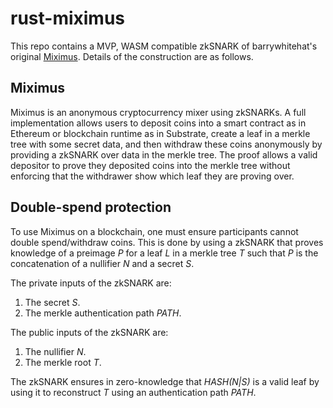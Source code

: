 # rust-miximus

This repo contains a MVP, WASM compatible zkSNARK of barrywhitehat's original [Miximus](https://github.com/barryWhiteHat/miximus). Details of the construction are as follows.

## Miximus
Miximus is an anonymous cryptocurrency mixer using zkSNARKs. A full implementation allows users to deposit coins into a smart contract as in Ethereum or blockchain runtime as in Substrate, create a leaf in a merkle tree with some secret data, and then withdraw these coins anonymously by providing a zkSNARK over data in the merkle tree. The proof allows a valid depositor to prove they deposited coins into the merkle tree without enforcing that the withdrawer show which leaf they are proving over.

## Double-spend protection
To use Miximus on a blockchain, one must ensure participants cannot double spend/withdraw coins. This is done by using a zkSNARK that proves knowledge of a preimage _P_ for a leaf _L_ in a merkle tree _T_ such that _P_ is the concatenation of a nullifier _N_ and a secret _S_.

The private inputs of the zkSNARK are:
1. The secret _S_.
2. The merkle authentication path _PATH_.

The public inputs of the zkSNARK are:
1. The nullifier _N_.
2. The merkle root _T_.

The zkSNARK ensures in zero-knowledge that _HASH(N|S)_ is a valid leaf by using it to reconstruct _T_ using an authentication path _PATH_.